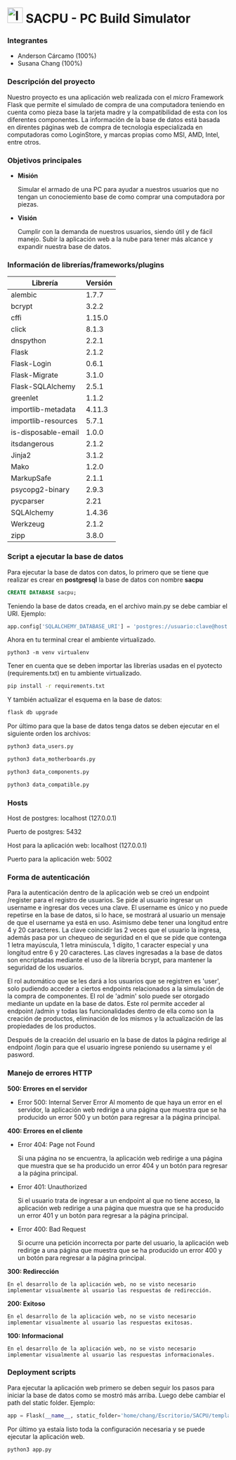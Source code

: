 # <img src="https://user-images.githubusercontent.com/92172040/168483567-d59c8404-fe28-4a1d-80e1-c1e7eaafd230.png" alt="logoSACPU" width="35"/>  SACPU - PC Build Simulator

### Integrantes

* Anderson Cárcamo (100%)
* Susana Chang (100%)

### Descripción del proyecto
Nuestro proyecto es una aplicación web realizada con el _micro_ Framework Flask que permite el simulado de compra de una computadora teniendo en cuenta como pieza base la tarjeta madre y la compatibilidad de esta con los diferentes componentes. La información de la base de datos está basada en direntes páginas web de compra de tecnología especializada en computadoras como LoginStore, y marcas propias como MSI, AMD, Intel, entre otros.

### Objetivos principales
* **Misión**

    Simular el armado de una PC para ayudar a nuestros usuarios que no tengan un conociemiento base de como comprar una computadora por piezas.

* **Visión**

    Cumplir con la demanda de nuestros usuarios, siendo útil y de fácil manejo. Subir la aplicación web a la nube para tener más alcance y expandir nuestra base de datos.

### Información de librerías/frameworks/plugins

| Librería | Versión |
| ----------- | ----------- |
| alembic | 1.7.7 |
| bcrypt | 3.2.2 |
| cffi | 1.15.0 |
| click | 8.1.3 |
| dnspython | 2.2.1 |
| Flask | 2.1.2 |
| Flask-Login | 0.6.1 |
| Flask-Migrate | 3.1.0 |
| Flask-SQLAlchemy | 2.5.1 |
| greenlet | 1.1.2 |
| importlib-metadata | 4.11.3 |
| importlib-resources | 5.7.1 |
| is-disposable-email | 1.0.0 |
| itsdangerous | 2.1.2 |
| Jinja2 | 3.1.2 |
| Mako | 1.2.0 |
| MarkupSafe | 2.1.1 |
| psycopg2-binary | 2.9.3 |
| pycparser | 2.21 |
| SQLAlchemy | 1.4.36 |
| Werkzeug | 2.1.2 |
| zipp | 3.8.0 |

### Script a ejecutar la base de datos

Para ejecutar la base de datos con datos, lo primero que se tiene que realizar es crear en **postgresql** la base de datos con nombre **sacpu**

``` sql
CREATE DATABASE sacpu;
```

Teniendo la base de datos creada, en el archivo main.py se debe cambiar el URI. Ejemplo:

``` python
app.config['SQLALCHEMY_DATABASE_URI'] = 'postgres://usuario:clave@host:puerto/sacpu'
```
Ahora en tu terminal crear el ambiente virtualizado.
```
python3 -m venv virtualenv
```

Tener en cuenta que se deben importar las librerías usadas en el pyotecto (requirements.txt) en tu ambiente virtualizado.

``` bash
pip install -r requirements.txt
```

Y también actualizar el esquema en la base de datos:

``` bash
flask db upgrade
```

Por último para que la base de datos tenga datos se deben ejecutar en el siguiente orden los archivos:

``` bash
python3 data_users.py
```

``` bash
python3 data_motherboards.py
```

``` bash
python3 data_components.py
```

``` bash
python3 data_compatible.py
```

### Hosts

Host de postgres: localhost (127.0.0.1)

Puerto de postgres: 5432

Host para la aplicación web: localhost (127.0.0.1)

Puerto para la aplicación web: 5002

### Forma de autenticación

Para la autenticación dentro de la aplicación web se creó un endpoint /register para el registro de usuarios. Se pide al usuario ingresar un username e ingresar dos veces una clave. El username es único y no puede repetirse en la base de datos, si lo hace, se mostrará al usuario un mensaje de que el username ya está en uso. Asimismo debe tener una longitud entre 4 y 20 caracteres. La clave coincidir las 2 veces que el usuario la ingresa, además pasa por un chequeo de seguridad en el que se pide que contenga 1 letra mayúscula, 1 letra minúscula, 1 dígito, 1 caracter especial y una longitud entre 6 y 20 caracteres. Las claves ingresadas a la base de datos son encriptadas mediante el uso de la librería bcrypt, para mantener la seguridad de los usuarios.

El rol automático que se les dará a los usuarios que se registren es 'user', solo pudiendo acceder a ciertos endpoints relacionados a la simulación de la compra de componentes. El rol de 'admin' solo puede ser otorgado mediante un update en la base de datos. Este rol permite acceder al endpoint /admin y todas las funcionalidades dentro de ella como son la creación de productos, eliminación de los mismos y la actualización de las propiedades de los productos.

Después de la creación del usuario en la base de datos la página redirige al endpoint /login para que el usuario ingrese poniendo su username y el pasword.

### Manejo de errores HTTP
**500: Errores en el servidor**

* Error 500: Internal Server Error
    Al momento de que haya un error en el servidor, la aplicación web redirige a una página que muestra que se ha producido un error 500 y un botón para regresar a la página principal.

**400: Errores en el cliente**

* Error 404: Page not Found
    
    Si una página no se encuentra, la aplicación web redirige a una página que muestra que se ha producido un error 404 y un botón para regresar a la página principal.
    
* Error 401: Unauthorized
    
    Si el usuario trata de ingresar a un endpoint al que no tiene acceso, la aplicación web redirige a una página que muestra que se ha producido un error 401 y un botón para regresar a la página principal.
    
* Error 400: Bad Request
   
    Si ocurre una petición incorrecta por parte del usuario, la aplicación web redirige a una página que muestra que se ha producido un error 400 y un botón para regresar a la página principal.

**300: Redirección**

    En el desarrollo de la aplicación web, no se visto necesario implementar visualmente al usuario las respuestas de redirección.

**200: Exitoso**

    En el desarrollo de la aplicación web, no se visto necesario implementar visualmente al usuario las respuestas exitosas.

**100: Informacional**

    En el desarrollo de la aplicación web, no se visto necesario implementar visualmente al usuario las respuestas informacionales.

### Deployment scripts

Para ejecutar la aplicación web primero se deben seguir los pasos para iniciar la base de datos como se mostró más arriba. Luego debe cambiar el path del static folder. Ejemplo:

``` python
app = Flask(__name__, static_folder='home/chang/Escritorio/SACPU/templates/static')
```

Por último ya estaía listo toda la configuración necesaria y se puede ejecutar la aplicación web.

``` bash
python3 app.py
```

